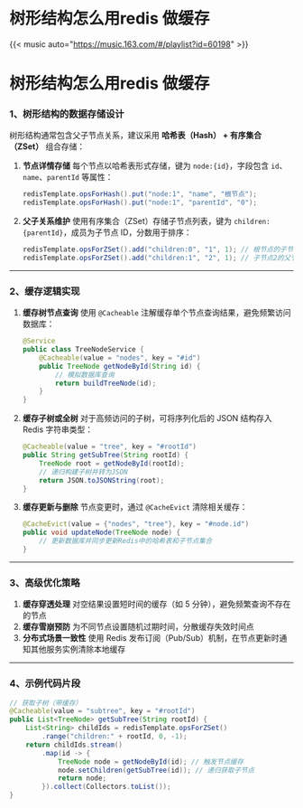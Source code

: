 # 树形结构怎么用redis 做缓存


{{< music auto="https://music.163.com/#/playlist?id=60198" >}}

# 树形结构怎么用redis 做缓存

### 1、树形结构的数据存储设计

树形结构通常包含父子节点关系，建议采用 **哈希表（Hash） + 有序集合（ZSet）** 组合存储：

1. **节点详情存储**
   每个节点以哈希表形式存储，键为 `node:{id}`，字段包含 `id`、`name`、`parentId` 等属性：

   ```java
   redisTemplate.opsForHash().put("node:1", "name", "根节点");
   redisTemplate.opsForHash().put("node:1", "parentId", "0");
   ```

2. **父子关系维护**
   使用有序集合（ZSet）存储子节点列表，键为 `children:{parentId}`，成员为子节点 ID，分数用于排序：

   ```java
   redisTemplate.opsForZSet().add("children:0", "1", 1); // 根节点的子节点
   redisTemplate.opsForZSet().add("children:1", "2", 1); // 子节点2的父节点是1
   ```

------

### 2、缓存逻辑实现

1. **缓存树节点查询**
   使用 `@Cacheable` 注解缓存单个节点查询结果，避免频繁访问数据库：

   ```java
   @Service
   public class TreeNodeService {
       @Cacheable(value = "nodes", key = "#id")
       public TreeNode getNodeById(String id) {
           // 模拟数据库查询
           return buildTreeNode(id);
       }
   }
   ```

   

2. **缓存子树或全树**
   对于高频访问的子树，可将序列化后的 JSON 结构存入 Redis 字符串类型：

   ```java
   @Cacheable(value = "tree", key = "#rootId")
   public String getSubTree(String rootId) {
       TreeNode root = getNodeById(rootId);
       // 递归构建子树并转为JSON
       return JSON.toJSONString(root);
   }
   ```

3. **缓存更新与删除**
   节点变更时，通过 `@CacheEvict` 清除相关缓存：

   ```java
   @CacheEvict(value = {"nodes", "tree"}, key = "#node.id")
   public void updateNode(TreeNode node) {
       // 更新数据库并同步更新Redis中的哈希表和子节点集合
   }
   ```

------

### 3、高级优化策略

1. **缓存穿透处理**
   对空结果设置短时间的缓存（如 5 分钟），避免频繁查询不存在的节点
2. **缓存雪崩预防**
   为不同节点设置随机过期时间，分散缓存失效时间点
3. **分布式场景一致性**
   使用 Redis 发布订阅（Pub/Sub）机制，在节点更新时通知其他服务实例清除本地缓存

------

### 4、示例代码片段

```java
// 获取子树（带缓存）
@Cacheable(value = "subtree", key = "#rootId")
public List<TreeNode> getSubTree(String rootId) {
    List<String> childIds = redisTemplate.opsForZSet()
        .range("children:" + rootId, 0, -1);
    return childIds.stream()
        .map(id -> {
            TreeNode node = getNodeById(id); // 触发节点缓存
            node.setChildren(getSubTree(id)); // 递归获取子节点
            return node;
        }).collect(Collectors.toList());
}
```


